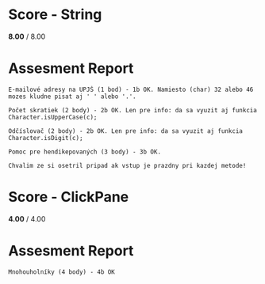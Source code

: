 # Score - String

**8.00** / 8.00

# Assesment Report

```
E-mailové adresy na UPJŠ (1 bod) - 1b OK. Namiesto (char) 32 alebo 46 mozes kludne pisat aj ' ' alebo '.'.

Počet skratiek (2 body) - 2b OK. Len pre info: da sa vyuzit aj funkcia Character.isUpperCase(c);

Odčíslovač (2 body) - 2b OK. Len pre info: da sa vyuzit aj funkcia Character.isDigit(c);

Pomoc pre hendikepovaných (3 body) - 3b OK.

Chvalim ze si osetril pripad ak vstup je prazdny pri kazdej metode!
```

# Score - ClickPane

**4.00** / 4.00

# Assesment Report

```
Mnohouholníky (4 body) - 4b OK
```
